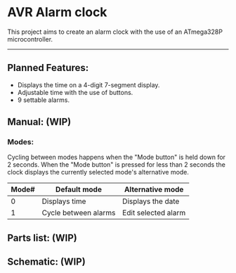# AVR Alarm clock
This project aims to create an alarm clock with the use of an ATmega328P microcontroller.
***
## Planned Features:
* Displays the time on a 4-digit 7-segment display.
* Adjustable time with the use of buttons.
* 9 settable alarms.

## Manual: (WIP)

### Modes:
Cycling between modes happens when the "Mode button" is held down for 2 seconds. When the "Mode button" is pressed for less than 2 seconds the clock displays the currently selected mode's alternative mode.


|Mode#|Default mode        |Alternative mode                  |
|-----|--------------------|----------------------------------|
|0    |Displays time       |Displays the date                 |
|1    |Cycle between alarms|Edit selected alarm               |


## Parts list: (WIP)

## Schematic: (WIP)